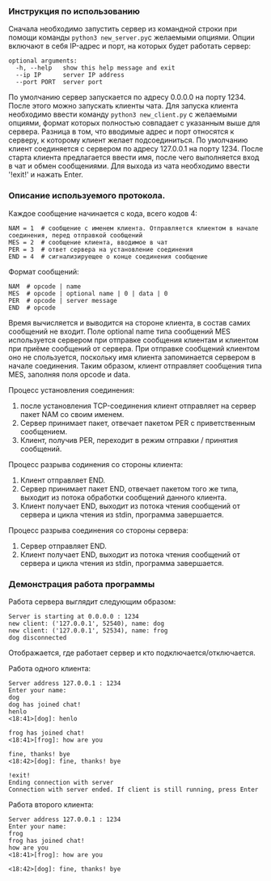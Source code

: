 ### Инструкция по использованию
Сначала необходимо запустить сервер из командной строки при помощи команды `python3 new_server.py`с желаемыми опциями. Опции включают в себя IP-адрес и порт, на которых будет работать сервер:
```
optional arguments:
  -h, --help   show this help message and exit
  --ip IP      server IP address
  --port PORT  server port

```
По умолчанию сервер запускается по адресу 0.0.0.0 на порту 1234.
После этого можно запускать клиенты чата. Для запуска клиента необходимо ввести команду `python3 new_client.py` с желаемыми опциями, формат которых полностью совпадает с указанным выше для сервера. Разница в том, что вводимые адрес и порт относятся к серверу, к которому клиент желает подсоединиться.
По умолчанию клиент соединяется с сервером по адресу 127.0.0.1 на порту 1234.
После старта клиента предлагается ввести имя, после чего выполняется вход в чат и обмен сообщениями. Для выхода из чата необходимо ввести '!exit!' и нажать Enter.

### Описание используемого протокола.
Каждое сообщение начинается с кода, всего кодов 4:
```
NAM = 1  # сообщение с именем клиента. Отправляется клиентом в начале соединения, перед отправкой сообщений
MES = 2  # сообщение клиента, вводимое в чат
PER = 3  # ответ сервера на установление соединения
END = 4  # сигнализируещее о конце соединения сообщение
```
Формат сообщений:
```
NAM  # opcode | name
MES  # opcode | optional name | 0 | data | 0 
PER  # opcode | server message 
END  # opcode
```
Время вычисляется и выводится на стороне клиента, в состав самих сообщений не входит.
Поле optional name типа сообщений MES используется сервером при отправке сообщения клиентам и клиентом при приёме сообщений от сервера. При отправке сообщений клиентом оно не спользуется, поскольку имя клиента запоминается сервером в начале соединения. Таким образом, клиент отправляет сообщения типа MES, заполняя поля opcode и data.

Процесс установления соединения:
1) после установления TCP-соединения клиент отправляет на сервер пакет NAM со своим именем.
2) Сервер принимает пакет, отвечает пакетом PER с приветственным сообщением.
3) Клиент, получив PER, переходит в режим отправки / принятия сообщений.

Процесс разрыва содинения со стороны клиента:
1) Клиент отправляет END.
2) Сервер принимает пакет END, отвечает пакетом того же типа, выходит из потока обработки сообщений данного клиента.
3) Клиент получает END, выходит из потока чтения сообщений от сервера и цикла чтения из stdin, программа завершается.

Процесс разрыва соединения со стороны сервера:
1) Сервер отправляет END.
2) Клиент получает END, выходит из потока чтения сообщений от сервера и цикла чтения из stdin, программа завершается.

### Демонстрация работа программы
Работа сервера выглядит следующим образом:
```
Server is starting at 0.0.0.0 : 1234
new client: ('127.0.0.1', 52540), name: dog
new client: ('127.0.0.1', 52534), name: frog
dog disconnected
```
Отображается, где работает сервер и кто подключается/отключается.

Работа одного клиента:
```
Server address 127.0.0.1 : 1234
Enter your name:
dog
dog has joined chat!
henlo
<18:41>[dog]: henlo

frog has joined chat!
<18:41>[frog]: how are you

fine, thanks! bye
<18:42>[dog]: fine, thanks! bye

!exit!
Ending connection with server
Connection with server ended. If client is still running, press Enter
```
Работа второго клиента:
```
Server address 127.0.0.1 : 1234
Enter your name:
frog
frog has joined chat!
how are you
<18:41>[frog]: how are you

<18:42>[dog]: fine, thanks! bye
```



